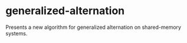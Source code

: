 # generalized-alternation
Presents a new algorithm for generalized alternation on shared-memory systems.
